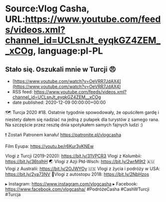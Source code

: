 # Source:Vlog Casha, URL:https://www.youtube.com/feeds/videos.xml?channel_id=UCLsnJt_eyqkGZ4ZEM__xCOg, language:pl-PL

## Stało się. Oszukali mnie w Turcji 😠
 - [https://www.youtube.com/watch?v=OeVRR7JdAX4](https://www.youtube.com/watch?v=OeVRR7JdAX4)
 - RSS feed: https://www.youtube.com/feeds/videos.xml?channel_id=UCLsnJt_eyqkGZ4ZEM__xCOg
 - date published: 2020-12-09 00:00:00+00:00

🗺️ Turcja 2020 #18. Ostatnie tygodnie spowodowały, że opuściłem gardę i niestety dałem się nadziać na jedną z pułapek dla turystów z samego rana. Na szczęście przez resztę dnia spotykałem samych fajnych ludzi :)

❗ Zostań Patronem kanału!
https://patronite.pl/vlogcasha

Film Eyupa: https://youtu.be/r6Kur3yKNEw

Vlogi z Turcji (2019-2020): https://bit.ly/31VPCR3
Vlogi z Kolumbii: https://bit.ly/36tqlhH
🌏 Vlogi z Azji Płd-Wsch: https://bit.ly/2wrM9t2
🇦🇺 Vlogi z Australii: https://bit.ly/2OJWYOy
🇺🇸 Vlogi z życia i podróży w USA: https://bit.ly/2ya73NV
🚙Vlogi z autostopu 2018: https://bit.ly/2NbHzos

▸ Instagram: https://www.instagram.com/vlogcasha
▸ Facebook: https://www.facebook.com/vlogcasha/
#PodróżeCasha #CashWTurcji #Turcja

